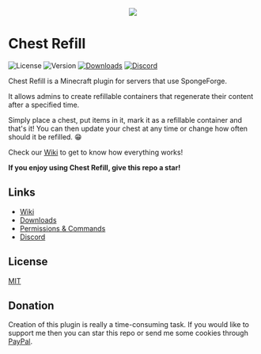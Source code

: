 <p align="center"><img src ="https://i.imgur.com/F3S3TVn.png" /></p>

# Chest Refill

![License](https://img.shields.io/github/license/aquerr/chestrefill.svg?label=License)
![Version](https://img.shields.io/github/release/aquerr/chestrefill.svg?label=Version)
[![Downloads](https://img.shields.io/github/downloads/aquerr/chestrefill/total.svg?label=Total%20Downloads)](https://github.com/Aquerr/ChestRefill/releases)
[![Discord](https://img.shields.io/discord/447076657698963466.svg?color=blue&label=Discord&logo=Discord&logoColor=white)](https://discord.gg/Zg3rWta)

Chest Refill is a Minecraft plugin for servers that use SpongeForge.

It allows admins to create refillable containers that regenerate their content after a specified time.

Simply place a chest, put items in it, mark it as a refillable container and that's it! You can then update your chest at any time or change how often should it be refilled. :grin:

Check our [Wiki](https://github.com/Aquerr/ChestRefill/wiki) to get to know how everything works!

**If you enjoy using Chest Refill, give this repo a star!**

## Links
- [Wiki](https://github.com/Aquerr/ChestRefill/wiki)
- [Downloads](https://github.com/Aquerr/ChestRefill/releases)
- [Permissions & Commands](https://github.com/Aquerr/ChestRefill/wiki/Permissions)
- [Discord](https://discord.gg/Zg3rWta)

## License
[MIT](https://github.com/Aquerr/ChestRefill/blob/master/LICENSE)

## Donation

Creation of this plugin is really a time-consuming task. If you would like to support me then you can star this repo or send me some cookies through [PayPal](https://www.paypal.me/aquerrnerdi).